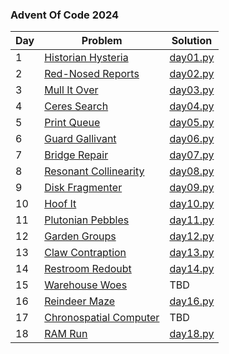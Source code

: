 ### Advent Of Code 2024

| Day | Problem                                                        | Solution             |
| --- | -------------------------------------------------------------- | -------------------- |
| 1   | [Historian Hysteria](https://adventofcode.com/2024/day/1)      | [day01.py](day01.py) |
| 2   | [Red-Nosed Reports](https://adventofcode.com/2024/day/2)       | [day02.py](day02.py) |
| 3   | [Mull It Over](https://adventofcode.com/2024/day/3)            | [day03.py](day03.py) |
| 4   | [Ceres Search](https://adventofcode.com/2024/day/4)            | [day04.py](day04.py) |
| 5   | [Print Queue](https://adventofcode.com/2024/day/5)             | [day05.py](day05.py) |
| 6   | [Guard Gallivant](https://adventofcode.com/2024/day/6)         | [day06.py](day06.py) |
| 7   | [Bridge Repair](https://adventofcode.com/2024/day/7)           | [day07.py](day07.py) |
| 8   | [Resonant Collinearity](https://adventofcode.com/2024/day/8)   | [day08.py](day08.py) |
| 9   | [Disk Fragmenter](https://adventofcode.com/2024/day/9)         | [day09.py](day09.py) |
| 10  | [Hoof It](https://adventofcode.com/2024/day/10)                | [day10.py](day10.py) |
| 11  | [Plutonian Pebbles](https://adventofcode.com/2024/day/11)      | [day11.py](day11.py) |
| 12  | [Garden Groups](https://adventofcode.com/2024/day/12)          | [day12.py](day12.py) |
| 13  | [Claw Contraption](https://adventofcode.com/2024/day/13)       | [day13.py](day13.py) |
| 14  | [Restroom Redoubt](https://adventofcode.com/2024/day/14)       | [day14.py](day14.py) |
| 15  | [Warehouse Woes](https://adventofcode.com/2024/day/14)         | TBD                  |
| 16  | [Reindeer Maze](https://adventofcode.com/2024/day/16)          | [day16.py](day16.py) |
| 17  | [Chronospatial Computer](https://adventofcode.com/2024/day/17) | TBD                  |
| 18  | [RAM Run](https://adventofcode.com/2024/day/18)                | [day18.py](day18.py) |
